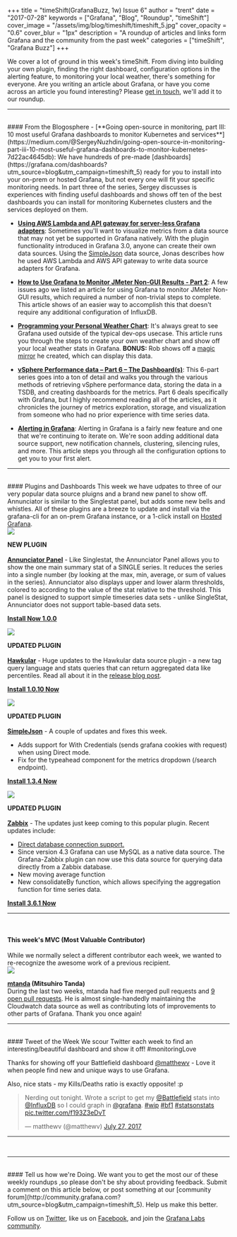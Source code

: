 +++
title = "timeShift(GrafanaBuzz, 1w) Issue 6"
author = "trent"
date = "2017-07-28"
keywords = ["Grafana", "Blog", "Roundup", "timeShift"]
cover_image = "/assets/img/blog/timeshift/timeshift_5.jpg"
cover_opacity = "0.6"
cover_blur = "1px"
description = "A roundup of articles and links form Grafana and the community from the past week"
categories = ["timeShift", "Grafana Buzz"]
+++

We cover a lot of ground in this week's timeShift. From diving into building your own plugin, finding the right dashboard, configuration options in the alerting feature, to monitoring your local weather, there's something for everyone. Are you writing an article about Grafana, or have you come across an article you found interesting? Please [get in touch](mailto:hello@grafana.com), we'll add it to our roundup.
<br />
<hr />
<br />
#### From the Blogosphere
- [**Going open-source in monitoring, part III: 10 most useful Grafana dashboards to monitor Kubernetes and services**](https://medium.com/@SergeyNuzhdin/going-open-source-in-monitoring-part-iii-10-most-useful-grafana-dashboards-to-monitor-kubernetes-7d22ac4645db): We have hundreds of pre-made [dashboards](https://grafana.com/dashboards?utm_source=blog&utm_campaign=timeshift_5) ready for you to install into your on-prem or hosted Grafana, but not every one will fit your specific monitoring needs. In part three of the series, Sergey discusses is experiences with finding useful dashboards and shows off ten of the best dashboards you can install for monitoring Kubernetes clusters and the services deployed on them.

- [**Using AWS Lambda and API gateway for server-less Grafana adapters**](https://www.linkedin.com/pulse/using-aws-lambda-api-gateway-server-less-grafana-adapters-jonas-birm%C3%A9): Sometimes you'll want to visualize metrics from a data source that may not yet be supported in Grafana natively. With the plugin functionality introduced in Grafana 3.0, anyone can create their own data sources. Using the [SimpleJson](https://grafana.com/plugins/grafana-simple-json-datasource?utm_source=blog&utm_campaign=timeshift_5) data source, Jonas describes how he used AWS Lambda and AWS API gateway to write data source adapters for Grafana.

- [**How to Use Grafana to Monitor JMeter Non-GUI Results - Part 2**](https://www.blazemeter.com/blog/how-to-use-grafana-to-monitor-jmeter-non-gui-results-part-2): A few issues ago we listed an article for using Grafana to monitor JMeter Non-GUI results, which required a number of non-trivial steps to complete. This article shows of an easier way to accomplish this that doesn't require any additional configuration of InfluxDB.

- [**Programming your Personal Weather Chart**](http://robstechlog.com/2017/06/30/personal-weather-chart-module/): It's always great to see Grafana used outside of the typical dev-ops usecase. This article runs you through the steps to create your own weather chart and show off your local weather stats in Grafana. **BONUS:** Rob shows off a [magic mirror](http://robstechlog.com/2017/06/25/building-a-big-magicmirror-with-metal-frame-the-summary/) he created, which can display this data.

- [**vSphere Performance data – Part 6 – The Dashboard(s)**](http://www.rudimartinsen.com/2017/07/21/vsphere-performance-data-part-6-the-dashboards/): This 6-part series goes into a ton of detail and walks you through the various methods of retrieving vSphere performance data, storing the data in a TSDB, and creating dashboards for the metrics. Part 6 deals specifically with Grafana, but I highly recommend reading all of the articles, as it chronicles the journey of metrics exploration, storage, and visualization from someone who had no prior experience with time series data.

- [**Alerting in Grafana**](https://blog.netapsys.fr/lalerting-dans-grafana/): Alerting in Grafana is a fairly new feature and one that we're continuing to iterate on. We're soon adding additional data source support, new notification channels, clustering, silencing rules, and more. This article steps you through all the configuration options to get you to your first alert.

<hr />
<br />
#### Plugins and Dashboards
This week we have udpates to three of our very popular data source pluigns and a brand new panel to show off. Annunciator is similar to the Singlestat panel, but adds some new bells and whistles. All of these plugins are a breeze to update and install via the grafana-cli for an on-prem Grafana instance, or a 1-click install on <a href="https://grafana.com/cloud/grafana?utm_source=blog&utm_campaign=timeshift_6" target="_blank">Hosted Grafana</a>.


<div class="blog-plugin">
	<div class="row row--md-gutters blog-plugin-grid">
		<div class="col col--sm-2 blog-plugin-grid__item">
			<img src="https://grafana.com/api/plugins/michaeldmoore-annunciator-panel/versions/1.0.0/logos/large" />
		</div>
		<div class="col col--sm-10 blog-plugin-grid__item">
			<p>
				<div class="new-plugin-tag"><strong>NEW PLUGIN</strong></div><br/>
				<a href="https://grafana.com/plugins/michaeldmoore-annunciator-panel?utm_source=blog&utm_campaign=timeshift_6" target="_blank"><strong>Annunciator Panel</strong></a> - Like Singlestat, the Annunciator Panel allows you to show the one main summary stat of a SINGLE series. It reduces the series into a single number (by looking at the max, min, average, or sum of values in the series). Annunciator also displays upper and lower alarm thresholds, colored to according to the value of the stat relative to the threshold. This panel is designed to support simple timeseries data sets - unlike SingleStat, Annunciator does not support table-based data sets.
			</p>
			<p>
				<a class="btn btn-outline btn-small" href="https://grafana.com/plugins/michaeldmoore-annunciator-panel?utm_source=blog&utm_campaign=timeshift_6" target="_blank"><strong>Install Now 1.0.0</strong></a>
			</p>
		</div>
	</div>
</div>

<div class="blog-plugin">
	<div class="row row--md-gutters blog-plugin-grid">
		<div class="col col--sm-2 blog-plugin-grid__item">
			<img src="https://grafana.com/api/plugins/hawkular-datasource/versions/1.0.10/logos/large" />
		</div>
		<div class="col col--sm-10 blog-plugin-grid__item">
			<p>
				<div class="updated-plugin-tag"><strong>UPDATED PLUGIN</strong></div><br/>
				<a href="https://grafana.com/plugins/hawkular-datasource?utm_source=blog&utm_campaign=timeshift_6" target="_blank"><strong>Hawkular</strong></a> -  
				Huge updates to the Hawkular data source plugin - a new tag query language and stats queries that can return aggregated data like percentiles. Read all about it in the <a href="http://www.hawkular.org/blog/2017/07/grafana-new-query-interface.html" target="_blank"> release blog post</a>.
			</p>
			<p>
				<a class="btn btn-outline btn-small" href="https://grafana.com/plugins/hawkular-datasource?utm_source=blog&utm_campaign=timeshift_6" target="_blank"><strong>Install 1.0.10 Now</strong></a>
			</p>
		</div>
	</div>
</div>

<div class="blog-plugin">
	<div class="row row--md-gutters blog-plugin-grid">
		<div class="col col--sm-2 blog-plugin-grid__item">
			<img style="border-radius: 0;" src="https://grafana.com/api/plugins/grafana-simple-json-datasource/versions/1.3.4/logos/large" />
		</div>
		<div class="col col--sm-10 blog-plugin-grid__item">
			<p>
				<div class="updated-plugin-tag"><strong>UPDATED PLUGIN</strong></div><br/>
				<a href="https://grafana.com/plugins/grafana-simple-json-datasource?utm_source=blog&utm_campaign=timeshift_6" target="_blank"><strong>SimpleJson</strong></a> -  
				A couple of updates and fixes this week.
			</p>
			<ul>
				<li>
					Adds support for With Credentials (sends grafana cookies with request) when using Direct mode.
				</li>
				<li>
					Fix for the typeahead component for the metrics dropdown (/search endpoint).
				</li>
			</ul>
			<p>
				<a class="btn btn-outline btn-small" href="https://grafana.com/plugins/grafana-simple-json-datasource?utm_source=blog&utm_campaign=timeshift_6" target="_blank"><strong>Install 1.3.4 Now</strong></a>
			</p>
		</div>
	</div>
</div>

<div class="blog-plugin">
	<div class="row row--md-gutters blog-plugin-grid">
		<div class="col col--sm-2 blog-plugin-grid__item">
			<img src="https://grafana.com/api/plugins/alexanderzobnin-zabbix-app/versions/3.5.1/logos/large" />
		</div>
		<div class="col col--sm-10 blog-plugin-grid__item">
			<p>
				<div class="updated-plugin-tag"><strong>UPDATED PLUGIN</strong></div><br/>
				<a href="https://grafana.com/plugins/alexanderzobnin-zabbix-app?utm_source=blog&utm_campaign=timeshift_6" target="_blank"><strong>Zabbix</strong></a> -  
				The updates just keep coming to this popular plugin. Recent updates include:
			</p>
			<ul>
				<li>
					<a href="http://docs.grafana-zabbix.org/reference/direct-db-connection/">Direct database connection support.</a>
				</li>
				<li>
					Since version 4.3 Grafana can use MySQL as a native data source. The Grafana-Zabbix plugin can now use this data source for querying data directly from a Zabbix database.
                </li>
                <li>
                	New moving average function
                </li>
                <li>
                	New consolidateBy function, which allows specifying the aggregation function for time series data.
				</li>
			</ul>
			<p>
				<a class="btn btn-outline btn-small" href="https://grafana.com/plugins/alexanderzobnin-zabbix-app?utm_source=blog&utm_campaign=timeshift_5" target="_blank"><strong>Install 3.6.1 Now</strong></a>
			</p>
		</div>
	</div>
</div>

<hr />
<br />

<h4>This week's MVC (Most Valuable Contributor)</h4>
While we normally select a different contributor each week, we wanted to re-recognize the awesome work of a previous recipient.

<div class="blog-plugin">
	<div class="row row--md-gutters blog-plugin-grid">
		<div class="col col--sm-2 blog-plugin-grid__item">
			<img class="mvc" src="https://avatars1.githubusercontent.com/u/224552?v=4&s=460" />
		</div>
		<div class="col col--sm-10 blog-plugin-grid__item">
			<p>
				<strong><a href="https://github.com/mtanda">mtanda</a> (Mitsuhiro Tanda)</strong><br/>
				During the last two weeks, mtanda had five merged pull requests and <a href="https://github.com/grafana/grafana/pulls/mtanda" target="_blank">9 open pull requests</a>. 
				He is almost single-handedly maintaining the Cloudwatch data source as well as contributing lots of improvements to other parts of Grafana. Thank you once again!
			</p>
		</div>
	</div>
</div>

<hr />
<br />
#### Tweet of the Week
We scour Twitter each week to find an interesting/beautiful dashboard and show it off! #monitoringLove
<p>Thanks for showing off your Battlefield dashboard <a href="https://twitter.com/matthewv">@matthewv</a> - Love it when people find new and unique ways to use Grafana.</p>
<p>Also, nice stats - my Kills/Deaths ratio is exactly opposite! :p</p>

<blockquote class="twitter-tweet" data-lang="en"><p lang="en" dir="ltr">Nerding out tonight. Wrote a script to get my <a href="https://twitter.com/Battlefield">@Battlefield</a> stats into <a href="https://twitter.com/InfluxDB">@InfluxDB</a> so I could graph in <a href="https://twitter.com/grafana">@grafana</a>. <a href="https://twitter.com/hashtag/wip?src=hash">#wip</a> <a href="https://twitter.com/hashtag/bf1?src=hash">#bf1</a> <a href="https://twitter.com/hashtag/statsonstats?src=hash">#statsonstats</a> <a href="https://t.co/f193Z3eDvT">pic.twitter.com/f193Z3eDvT</a></p>&mdash; matthewv (@matthewv) <a href="https://twitter.com/matthewv/status/890718512855080960">July 27, 2017</a></blockquote>
<script async src="//platform.twitter.com/widgets.js" charset="utf-8"></script>
<hr />
<br />

<hr />
<br />
#### Tell us how we're Doing.
We want you to get the most our of these weekly roundups ,so please don't be shy about providing feedback. Submit a comment on this article below, or post something at our [community forum](http://community.grafana.com?utm_source=blog&utm_campaign=timeshift_5). Help us make this better.

Follow us on [Twitter](http://twitter.com/grafana), like us on [Facebook](http://facebook.com/grafana), and join the [Grafana Labs community](http://grafana.com/signup?utm_source=blog&utm_campaign=timeshift_5).



